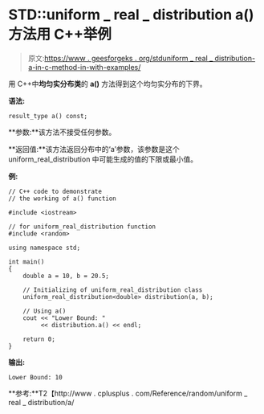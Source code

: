 # STD::uniform _ real _ distribution a()方法用 C++举例

> 原文:[https://www . geesforgeks . org/stduniform _ real _ distribution-a-in-c-method-in-with-examples/](https://www.geeksforgeeks.org/stduniform_real_distribution-a-method-in-c-with-examples/)

用 C++中**均匀实分布类**的 **a()** 方法得到这个均匀实分布的下界。

**语法:**

```
result_type a() const;

```

**参数:**该方法不接受任何参数。

**返回值:**该方法返回分布中的‘a’参数，该参数是这个 uniform_real_distribution 中可能生成的值的下限或最小值。

**例:**

```
// C++ code to demonstrate
// the working of a() function

#include <iostream>

// for uniform_real_distribution function
#include <random>

using namespace std;

int main()
{
    double a = 10, b = 20.5;

    // Initializing of uniform_real_distribution class
    uniform_real_distribution<double> distribution(a, b);

    // Using a()
    cout << "Lower Bound: "
         << distribution.a() << endl;

    return 0;
}
```

**输出:**

```
Lower Bound: 10

```

**参考:**T2【http://www . cplusplus . com/Reference/random/uniform _ real _ distribution/a/